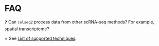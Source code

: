 # FAQ

:question: Can `celseq2` process data from other scRNA-seq methods? For example,
    spatial transcriptome?

:star: See [List of supported techniques](about/support_others.md#).
